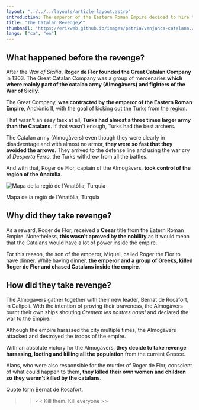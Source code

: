 ```yaml
---
layout: "../../../layouts/article-layout.astro"
introduction: The emperor of the Eastern Roman Empire decided to hire the army of Roger de Flor to kick out the Turks from the region. Roger de Flor and his army, under the war cry of "Desperta Ferro", the chaos had started and they ended up winning the battle. What Roger de Flor didn't expect was the emperor of the Eastern Roman Empire to betray him.
title: "The Catalan Revenge🗡️"
thumbnail: "https://erixweb.github.io/images/patria/venjanca-catalana.webp"
langs: ["ca", "en"]
---
```

## What happened before the revenge?

After the _War of Sicilia_, **Roger de Flor founded the Great Catalan Company** in 1303. The Great Catalan Company was a group of mercenaries **which where mainly part of the catalan army (Almogàvers) and fighters of the War of Sicily**.

The Great Company, **was contracted by the emperor of the Eastern Roman Empire**, Andrònic II, with the goal of kicking out the Turks from the region.

That wasn't an easy task at all, **Turks had almost a three times larger army than the Catalans**. If that wasn't enough, Turks had the best archers.

The Catalan army (Almogàvers) even though they were clearly in disadventage and with almost no armor, **they were so fast that they avoided the arrows**. They arrived to the defense line and using the war cry of _Desperta Ferro_, the Turks withdrew from all the battles.

And with that, Roger de Flor, captain of the Almogàvers, **took control of the region of the Anatolia**.

<div class="w-fit">
    <img data-src="https://erixweb.github.io/images/patria/anatolia.webp" alt="Mapa de la regió de l'Anatòlia, Turquia" class="h-auto" style="aspect-ratio: 199/100" />
    <p class="text-gray-500">
        Mapa de la regió de l'Anatòlia, Turquia
    </p>
</div>

## Why did they take revenge?

As a reward, Roger de Flor, received a **Cesar** title from the Eatern Roman Empire. Nonetheless, **this wasn't aproved by the nobility** as it would mean that the Catalans would have a lot of power inside the empire.

For this reason, the son of the emperor, Miquel, called Roger the Flor to have dinner.
While having dinner, **the emperor and a group of Greeks, killed Roger de Flor and chased Catalans inside the empire**.  

## How did they take revenge?

The Almogàvers gather together with their new leader, Bernat de Rocafort, in Galipoli. With the intention of proving their braveness, the Almogàvers burnt their own ships shouting _Cremem les nostres naus!_ and declared the war to the Empire.

Although the empire harassed the city multiple times, the Almogàvers attacked and destroyed the troops of the empire.

With an absolute victory for the Almogàvers, **they decide to take revenge harassing, looting and killing all the population** from the current Greece.

Alans, who were also responsible for the murder of Roger de Flor, conscient of what could happen to them, **they killed their own women and children so they weren't killed by the catalans**.

Quote form Bernat de Rocafort:

>> << Kill them. Kill everyone >>


